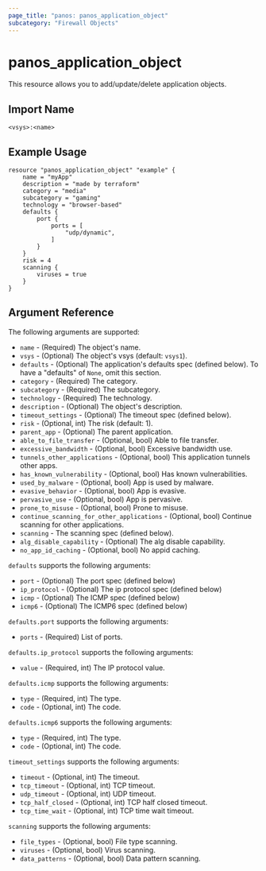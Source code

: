 ```yaml
---
page_title: "panos: panos_application_object"
subcategory: "Firewall Objects"
---
```


# panos_application_object

This resource allows you to add/update/delete application objects.


## Import Name

```
<vsys>:<name>
```


## Example Usage

```hcl
resource "panos_application_object" "example" {
    name = "myApp"
    description = "made by terraform"
    category = "media"
    subcategory = "gaming"
    technology = "browser-based"
    defaults {
        port {
            ports = [
                "udp/dynamic",
            ]
        }
    }
    risk = 4
    scanning {
        viruses = true
    }
}
```

## Argument Reference

The following arguments are supported:

* `name` - (Required) The object's name.
* `vsys` - (Optional) The object's vsys (default: `vsys1`).
* `defaults` - (Optional) The application's defaults spec (defined below).  To have
  a "defaults" of `None`, omit this section.
* `category` - (Required) The category.
* `subcategory` - (Required) The subcategory.
* `technology` - (Required) The technology.
* `description` - (Optional) The object's description.
* `timeout_settings` - (Optional) The timeout spec (defined below).
* `risk` - (Optional, int) The risk (default: 1).
* `parent_app` - (Optional) The parent application.
* `able_to_file_transfer` - (Optional, bool) Able to file transfer.
* `excessive_bandwidth` - (Optional, bool) Excessive bandwidth use.
* `tunnels_other_applications` - (Optional, bool) This application tunnels other apps.
* `has_known_vulnerability` - (Optional, bool) Has known vulnerabilities.
* `used_by_malware` - (Optional, bool) App is used by malware.
* `evasive_behavior` - (Optional, bool) App is evasive.
* `pervasive_use` - (Optional, bool) App is pervasive.
* `prone_to_misuse` - (Optional, bool) Prone to misuse.
* `continue_scanning_for_other_applications` - (Optional, bool) Continue scanning for
  other applications.
* `scanning` - The scanning spec (defined below).
* `alg_disable_capability` - (Optional) The alg disable capability.
* `no_app_id_caching` - (Optional, bool) No appid caching.

`defaults` supports the following arguments:

* `port` - (Optional) The port spec (defined below)
* `ip_protocol` - (Optional) The ip protocol spec (defined below)
* `icmp` - (Optional) The ICMP spec (defined below)
* `icmp6` - (Optional) The ICMP6 spec (defined below)

`defaults.port` supports the following arguments:

* `ports` - (Required) List of ports.

`defaults.ip_protocol` supports the following arguments:

* `value` - (Required, int) The IP protocol value.

`defaults.icmp` supports the following arguments:

* `type` - (Required, int) The type.
* `code` - (Optional, int) The code.

`defaults.icmp6` supports the following arguments:

* `type` - (Required, int) The type.
* `code` - (Optional, int) The code.

`timeout_settings` supports the following arguments:

* `timeout` - (Optional, int) The timeout.
* `tcp_timeout` - (Optional, int) TCP timeout.
* `udp_timeout` - (Optional, int) UDP timeout.
* `tcp_half_closed` - (Optional, int) TCP half closed timeout.
* `tcp_time_wait` - (Optional, int) TCP time wait timeout.

`scanning` supports the following arguments:

* `file_types` - (Optional, bool) File type scanning.
* `viruses` - (Optional, bool) Virus scanning.
* `data_patterns` - (Optional, bool) Data pattern scanning.
